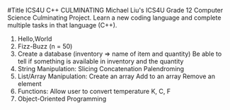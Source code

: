#Title ICS4U C++ CULMINATING
Michael Liu's ICS4U Grade 12 Computer Science Culminating Project.
Learn a new coding language and complete multiple tasks in that language (C++).

1. Hello,World
2. Fizz-Buzz (n = 50)
3. Create a database (inventory => name of item and quantity)
  Be able to tell if something is available in inventory and the quantity 
4. String Manipulation:
  Slicing
  Concatenation
  Palendroming
5. List/Array Manipulation:
  Create an array
  Add to an array 
  Remove an element
6. Functions:
  Allow user to convert temperature K, C, F
7. Object-Oriented Programming

